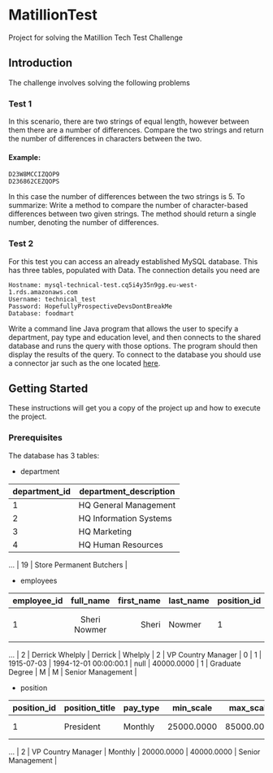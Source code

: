 # MatillionTest
Project for solving the Matillion Tech Test Challenge

## Introduction

The challenge involves solving the following problems

### Test 1

In this scenario, there are two strings of equal length, however between them there are a number of
differences. Compare the two strings and return the number of differences in characters between the two.

#### Example:
```
D23W8MCCIZQOP9
D236862CEZQOPS
```
In this case the number of differences between the two strings is 5.
To summarize: Write a method to compare the number of character-based differences between two given
strings. The method should return a single number, denoting the number of differences.

### Test 2

For this test you can access an already established MySQL database. This has three tables, populated with
Data.
The connection details you need are

```
Hostname: mysql-technical-test.cq5i4y35n9gg.eu-west-1.rds.amazonaws.com
Username: technical_test
Password: HopefullyProspectiveDevsDontBreakMe
Database: foodmart
```
Write a command line Java program that allows the user to specify a department, pay type and education
level, and then connects to the shared database and runs the query with those options. The program should
then display the results of the query.
To connect to the database you should use a connector jar such as the one
located [here](http://mvnrepository.com/artifact/mysql/mysql-connector-java/5.1.21).

## Getting Started

These instructions will get you a copy of the project up and how to execute the project.

### Prerequisites


The <foodmart> database has 3 tables:

* department
  
| department_id  |   department_description   |
|----------------|----------------------------|
|        1       |   HQ General Management    |
|        2       |   HQ Information Systems   |
|        3       |         HQ Marketing       |
|        4       |     HQ Human Resources     |
... 
|        19      |  Store Permanent Butchers  | 

* employees

| employee_id |    full_name    | first_name | last_name | position_id | position_title     | store_id | department_id | birth_date | hire_date             | end_date | salary     | supervisor_id | education_level | marital_status | gender | management_role   |
|-------------|:---------------:|-----------:|-----------|-------------|--------------------|----------|---------------|------------|-----------------------|----------|------------|---------------|-----------------|----------------|--------|-------------------|
| 1           | Sheri Nowmer    | Sheri      | Nowmer    | 1           | President          | 0        | 1             | 1961-08-26 | 1994-12-01 00:00:00.0 | null     | 80000.0000 | 0             | Graduate Degree | S              | F      | Senior Management |
...
| 2           | Derrick Whelply |    Derrick | Whelply   | 2           | VP Country Manager | 0        | 1             | 1915-07-03 | 1994-12-01 00:00:00.1 | null     | 40000.0000 | 1             | Graduate Degree | M              | M      | Senior Management |


* position

| position_id  |    position_title    | pay_type  |   min_scale  |  max_scale   |   management_role   |
|--------------|----------------------|-----------|--------------|--------------|---------------------|
|       1      |       President      |  Monthly  |  25000.0000  |  85000.0000  |  Senior Management  |
...
|       2      |  VP Country Manager  |  Monthly  |  20000.0000  |  40000.0000  |  Senior Management  |

